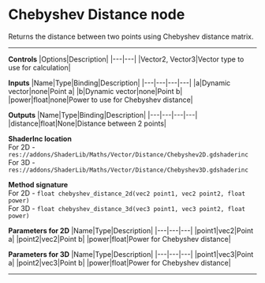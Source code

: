 # Chebyshev Distance node
Returns the distance between two points using Chebyshev distance matrix.
<hr>

**Controls**
|Options|Description|
|---|---|
|Vector2, Vector3|Vector type to use for calculation|

**Inputs**
|Name|Type|Binding|Description|
|---|---|---|---|
|a|Dynamic vector|none|Point a|
|b|Dynamic vector|none|Point b|
|power|float|none|Power to use for Chebyshev distance|

**Outputs**
|Name|Type|Binding|Description|
|---|---|---|---|
|distance|float|None|Distance between 2 points|

**ShaderInc location**
<br>For 2D - `res://addons/ShaderLib/Maths/Vector/Distance/Chebyshev2D.gdshaderinc`
<br>For 3D - `res://addons/ShaderLib/Maths/Vector/Distance/Chebyshev3D.gdshaderinc`

**Method signature**
<br>For 2D - `float chebyshev_distance_2d(vec2 point1, vec2 point2, float power)`
<br>For 3D - `float chebyshev_distance_3d(vec3 point1, vec3 point2, float power)`

**Parameters for 2D**
|Name|Type|Description|
|---|---|---|
|point1|vec2|Point a|
|point2|vec2|Point b|
|power|float|Power for Chebyshev distance|

**Parameters for 3D**
|Name|Type|Description|
|---|---|---|
|point1|vec3|Point a|
|point2|vec3|Point b|
|power|float|Power for Chebyshev distance|
___